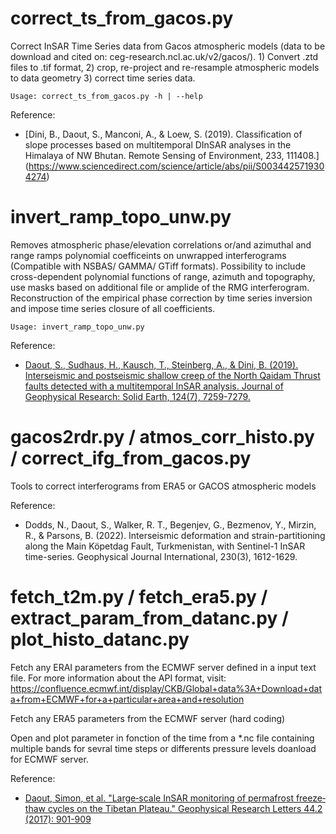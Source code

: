 correct\_ts\_from\_gacos.py
============
Correct InSAR Time Series data from Gacos atmospheric models (data to be download and cited on: ceg-research.ncl.ac.uk/v2/gacos/). 1) Convert .ztd files to .tif format, 2) crop, re-project and re-resample atmospheric models to data geometry 3) correct time series data.

```
Usage: correct_ts_from_gacos.py -h | --help
```

Reference:
* [Dini, B., Daout, S., Manconi, A., & Loew, S. (2019). Classification of slope processes based on multitemporal DInSAR analyses in the Himalaya of NW Bhutan. Remote Sensing of Environment, 233, 111408.] (https://www.sciencedirect.com/science/article/abs/pii/S0034425719304274)

invert\_ramp\_topo\_unw.py
============
Removes atmospheric phase/elevation correlations or/and azimuthal and range ramps polynomial coefficeints on unwrapped interferograms (Compatible with NSBAS/ GAMMA/ GTiff formats). Possibility to include cross-dependent polynomial functions of range, azimuth and topography, use masks based on additional file or amplide of the RMG interferogram. Reconstruction of the empirical phase correction by time series inversion and impose time series closure of all coefficients.

```
Usage: invert_ramp_topo_unw.py
```

Reference:
* [Daout, S., Sudhaus, H., Kausch, T., Steinberg, A., & Dini, B. (2019). Interseismic and postseismic shallow creep of the North Qaidam Thrust faults detected with a multitemporal InSAR analysis. Journal of Geophysical Research: Solid Earth, 124(7), 7259-7279.](https://agupubs.onlinelibrary.wiley.com/doi/full/10.1029/2019JB017692)


gacos2rdr.py / atmos_corr_histo.py / correct_ifg_from_gacos.py  
============
Tools to correct interferograms from ERA5 or GACOS atmospheric models

Reference:
* Dodds, N., Daout, S., Walker, R. T., Begenjev, G., Bezmenov, Y., Mirzin, R., & Parsons, B. (2022). Interseismic deformation and strain-partitioning along the Main Köpetdag Fault, Turkmenistan, with Sentinel-1 InSAR time-series. Geophysical Journal International, 230(3), 1612-1629.


fetch\_t2m.py / fetch\_era5.py / extract\_param\_from\_datanc.py / plot_histo_datanc.py 
============
Fetch any ERAI parameters from the ECMWF server defined in a input text file. For more information about the API format, visit: https://confluence.ecmwf.int/display/CKB/Global+data%3A+Download+data+from+ECMWF+for+a+particular+area+and+resolution 

Fetch any ERA5 parameters from the ECMWF server (hard coding)

Open and plot parameter in fonction of the time from a \*.nc file containing multiple bands for sevral time steps or differents pressure levels doanload for ECMWF server. 

Reference:
* [Daout, Simon, et al. "Large‐scale InSAR monitoring of permafrost freeze‐thaw cycles on the Tibetan Plateau." Geophysical Research Letters 44.2 (2017): 901-909](https://agupubs.onlinelibrary.wiley.com/doi/abs/10.1002/2016GL070781) 


